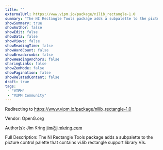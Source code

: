 ```yaml
---
title: ""
externalUrl: https://www.vipm.io/package/nilib_rectangle-1.0
summary: "The NI Rectangle Tools package adds a subpalette to the picture control palette that contains vi.lib rectangle support library VIs.."
showSummary: true
showAuthor: false
showEdit: false
showData: false
showViews: false
showReadingTime: false
showWordCount: false
showBreadcrumbs: false
showHeadingAnchors: false
sharingLinks: false
showZenMode: false
showPagination: false
showRelatedContent: false
draft: true
tags:
 - "VIPM"
 - "VIPM Community"
---
```


Redirecting to https://www.vipm.io/package/nilib_rectangle-1.0

Vendor: OpenG.org

Author(s): Jim Kring <jim@jimkring.com>
 
Full Description:
The NI Rectangle Tools package adds a subpalette to the picture control palette that contains vi.lib rectangle support library VIs.